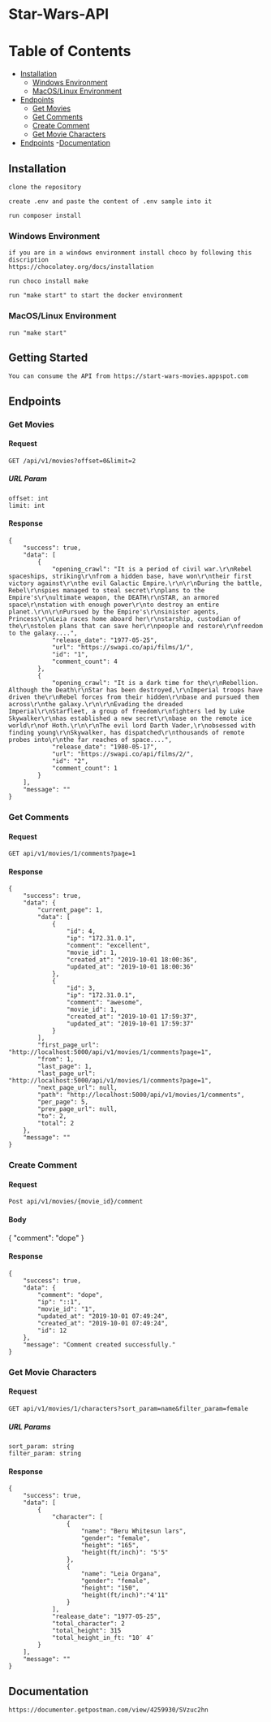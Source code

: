 # Star-Wars-API

# Table of Contents

- [Installation](#installation)
    - [Windows Environment](#windows-environment)
    - [MacOS/Linux Environment](#mac-linux-environment)
- [Endpoints](#endpoints)
	- [Get Movies](#getmovies)
	- [Get Comments](#getcomments)
	- [Create Comment](#createcomment)
    - [Get Movie Characters](#getmoviecharacters)
- [Endpoints](#endpoints)
    -[Documentation](#documentation)


## Installation

```
clone the repository

create .env and paste the content of .env sample into it

run composer install
```

### Windows Environment
```
if you are in a windows environment install choco by following this discription
https://chocolatey.org/docs/installation

run choco install make

run "make start" to start the docker environment 
```

### MacOS/Linux Environment
```
run "make start"
```

## Getting Started
```
You can consume the API from https://start-wars-movies.appspot.com
```

## Endpoints

### Get Movies

#### Request
`GET /api/v1/movies?offset=0&limit=2`

##### URL Param
```
offset: int
limit: int
```

#### Response
```
{
    "success": true,
    "data": [
        {
            "opening_crawl": "It is a period of civil war.\r\nRebel spaceships, striking\r\nfrom a hidden base, have won\r\ntheir first victory against\r\nthe evil Galactic Empire.\r\n\r\nDuring the battle, Rebel\r\nspies managed to steal secret\r\nplans to the Empire's\r\nultimate weapon, the DEATH\r\nSTAR, an armored space\r\nstation with enough power\r\nto destroy an entire planet.\r\n\r\nPursued by the Empire's\r\nsinister agents, Princess\r\nLeia races home aboard her\r\nstarship, custodian of the\r\nstolen plans that can save her\r\npeople and restore\r\nfreedom to the galaxy....",
            "release_date": "1977-05-25",
            "url": "https://swapi.co/api/films/1/",
            "id": "1",
            "comment_count": 4
        },
        {
            "opening_crawl": "It is a dark time for the\r\nRebellion. Although the Death\r\nStar has been destroyed,\r\nImperial troops have driven the\r\nRebel forces from their hidden\r\nbase and pursued them across\r\nthe galaxy.\r\n\r\nEvading the dreaded Imperial\r\nStarfleet, a group of freedom\r\nfighters led by Luke Skywalker\r\nhas established a new secret\r\nbase on the remote ice world\r\nof Hoth.\r\n\r\nThe evil lord Darth Vader,\r\nobsessed with finding young\r\nSkywalker, has dispatched\r\nthousands of remote probes into\r\nthe far reaches of space....",
            "release_date": "1980-05-17",
            "url": "https://swapi.co/api/films/2/",
            "id": "2",
            "comment_count": 1
        }
    ],
    "message": ""
}

```

### Get Comments

#### Request
`GET api/v1/movies/1/comments?page=1`

####  Response
```
{
    "success": true,
    "data": {
        "current_page": 1,
        "data": [
            {
                "id": 4,
                "ip": "172.31.0.1",
                "comment": "excellent",
                "movie_id": 1,
                "created_at": "2019-10-01 18:00:36",
                "updated_at": "2019-10-01 18:00:36"
            },
            {
                "id": 3,
                "ip": "172.31.0.1",
                "comment": "awesome",
                "movie_id": 1,
                "created_at": "2019-10-01 17:59:37",
                "updated_at": "2019-10-01 17:59:37"
            }
        ],
        "first_page_url": "http://localhost:5000/api/v1/movies/1/comments?page=1",
        "from": 1,
        "last_page": 1,
        "last_page_url": "http://localhost:5000/api/v1/movies/1/comments?page=1",
        "next_page_url": null,
        "path": "http://localhost:5000/api/v1/movies/1/comments",
        "per_page": 5,
        "prev_page_url": null,
        "to": 2,
        "total": 2
    },
    "message": ""
}
```

### Create Comment

#### Request
`Post api/v1/movies/{movie_id}/comment`

#### Body
{
"comment": "dope"
}

####  Response
```
{
    "success": true,
    "data": {
        "comment": "dope",
        "ip": "::1",
        "movie_id": "1",
        "updated_at": "2019-10-01 07:49:24",
        "created_at": "2019-10-01 07:49:24",
        "id": 12
    },
    "message": "Comment created successfully."
}

```

### Get Movie Characters

#### Request
`GET api/v1/movies/1/characters?sort_param=name&filter_param=female`
##### URL Params
```
sort_param: string
filter_param: string
```

#### Response
```
{
    "success": true,
    "data": [
        {
            "character": [
                {
                    "name": "Beru Whitesun lars",
                    "gender": "female",
                    "height": "165",
                    "height(ft/inch)": "5'5"
                },
                {
                    "name": "Leia Organa",
                    "gender": "female",
                    "height": "150",
                    "height(ft/inch)":"4'11"
                }
            ],
            "realease_date": "1977-05-25",
            "total_character": 2
            "total_height": 315
            "total_height_in_ft: "10′ 4″
        }
    ],
    "message": ""
}
```
## Documentation 
```
https://documenter.getpostman.com/view/4259930/SVzuc2hn
```
